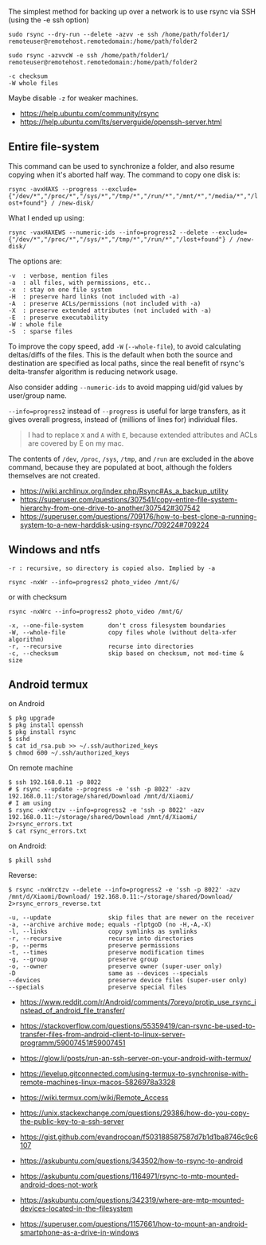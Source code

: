The simplest method for backing up over a network is to use rsync via SSH (using the -e ssh option)

`sudo rsync --dry-run --delete -azvv -e ssh /home/path/folder1/ remoteuser@remotehost.remotedomain:/home/path/folder2`

`sudo rsync -azvvcW -e ssh /home/path/folder1/ remoteuser@remotehost.remotedomain:/home/path/folder2`

```
-c checksum
-W whole files
```

Maybe disable `-z` for weaker machines.

- https://help.ubuntu.com/community/rsync
- https://help.ubuntu.com/lts/serverguide/openssh-server.html

## Entire file-system

This command can be used to synchronize a folder, and also resume copying when it's aborted half way. The command to copy one disk is:

`rsync -avxHAXS --progress --exclude={"/dev/*","/proc/*","/sys/*","/tmp/*","/run/*","/mnt/*","/media/*","/lost+found"} / /new-disk/`

What I ended up using:

`rsync -vaxHAXEWS --numeric-ids --info=progress2 --delete --exclude={"/dev/*","/proc/*","/sys/*","/tmp/*","/run/*","/lost+found"} / /new-disk/`

The options are:

```
-v  : verbose, mention files
-a  : all files, with permissions, etc..
-x  : stay on one file system
-H  : preserve hard links (not included with -a)
-A  : preserve ACLs/permissions (not included with -a)
-X  : preserve extended attributes (not included with -a)
-E  : preserve executability
-W : whole file
-S  : sparse files
```

To improve the copy speed, add `-W` (`--whole-file`), to avoid calculating deltas/diffs of the files. This is the default when both the source and destination are specified as local paths, since the real benefit of rsync's delta-transfer algorithm is reducing network usage.

Also consider adding `--numeric-ids` to avoid mapping uid/gid values by user/group name.

`--info=progress2` instead of `--progress` is useful for large transfers, as it gives overall progress, instead of (millions of lines for) individual files.

> I had to replace `X` and `A` with `E`, because extended attributes and ACLs are covered by E on my mac.

The contents of `/dev`, `/proc`, `/sys`, `/tmp`, and `/run` are excluded in the above command, because they are populated at boot, although the folders themselves are not created.

- https://wiki.archlinux.org/index.php/Rsync#As_a_backup_utility
- https://superuser.com/questions/307541/copy-entire-file-system-hierarchy-from-one-drive-to-another/307542#307542
- https://superuser.com/questions/709176/how-to-best-clone-a-running-system-to-a-new-harddisk-using-rsync/709224#709224

## Windows and ntfs

```
-r : recursive, so directory is copied also. Implied by -a
```

`rsync -nxWr --info=progress2 photo_video /mnt/G/`

or with checksum

`rsync -nxWrc --info=progress2 photo_video /mnt/G/`

```
-x, --one-file-system       don't cross filesystem boundaries
-W, --whole-file            copy files whole (without delta-xfer algorithm)
-r, --recursive             recurse into directories
-c, --checksum              skip based on checksum, not mod-time & size
```

## Android termux

on Android

```
$ pkg upgrade
$ pkg install openssh
$ pkg install rsync
$ sshd
$ cat id_rsa.pub >> ~/.ssh/authorized_keys
$ chmod 600 ~/.ssh/authorized_keys
```

On remote machine

```
$ ssh 192.168.0.11 -p 8022
# $ rsync --update --progress -e 'ssh -p 8022' -azv 192.168.0.11:/storage/shared/Download /mnt/d/Xiaomi/
# I am using
$ rsync -xWrctzv --info=progress2 -e 'ssh -p 8022' -azv 192.168.0.11:~/storage/shared/Download /mnt/d/Xiaomi/ 2>rsync_errors.txt
$ cat rsync_errors.txt
```

on Android:

```
$ pkill sshd
```

Reverse:

```
$ rsync -nxWrctzv --delete --info=progress2 -e 'ssh -p 8022' -azv /mnt/d/Xiaomi/Download/ 192.168.0.11:~/storage/shared/Download/ 2>rsync_errors_reverse.txt
```

```
-u, --update                skip files that are newer on the receiver
-a, --archive archive mode; equals -rlptgoD (no -H,-A,-X)
-l, --links                 copy symlinks as symlinks
-r, --recursive             recurse into directories
-p, --perms                 preserve permissions
-t, --times                 preserve modification times
-g, --group                 preserve group
-o, --owner                 preserve owner (super-user only)
-D                          same as --devices --specials
--devices                   preserve device files (super-user only)
--specials                  preserve special files
```

- https://www.reddit.com/r/Android/comments/7oreyo/protip_use_rsync_instead_of_android_file_transfer/
- https://stackoverflow.com/questions/55359419/can-rsync-be-used-to-transfer-files-from-android-client-to-linux-server-programm/59007451#59007451
- https://glow.li/posts/run-an-ssh-server-on-your-android-with-termux/
- https://levelup.gitconnected.com/using-termux-to-synchronise-with-remote-machines-linux-macos-5826978a3328
- https://wiki.termux.com/wiki/Remote_Access
- https://unix.stackexchange.com/questions/29386/how-do-you-copy-the-public-key-to-a-ssh-server

- https://gist.github.com/evandrocoan/f503188587587d7b1d1ba8746c9c6107
- https://askubuntu.com/questions/343502/how-to-rsync-to-android
- https://askubuntu.com/questions/1164971/rsync-to-mtp-mounted-android-does-not-work
- https://askubuntu.com/questions/342319/where-are-mtp-mounted-devices-located-in-the-filesystem
- https://superuser.com/questions/1157661/how-to-mount-an-android-smartphone-as-a-drive-in-windows
